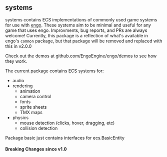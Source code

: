 ## systems

systems contains ECS implementations of commonly used game systems for use with
[engo](htts://engoengine.github.io). These systems aim to be minimal and useful for any game
that uses engo. Improvments, bug reports, and PRs are always welcome! Currently,
this package is a reflection of what's available in engo's `common` package, but
that package will be removed and replaced with this in v2.0.0

Check out the demos at github.com/EngoEngine/engo/demos to see how they work.

The current package contains ECS systems for:

 * audio
 * rendering
   * animation
   * camera control
   * fonts
   * sprite sheets
   * TMX maps
 * physics
   * mouse detection (clicks, hover, dragging, etc)
   * collision detection

Package basic just contains interfaces for ecs.BasicEntity

#### Breaking Changes since v1.0
